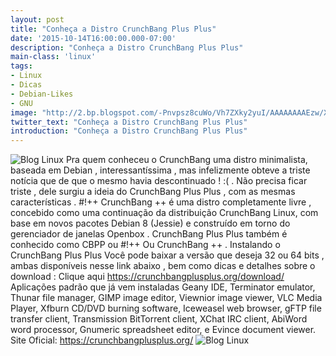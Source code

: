 ```yaml
---
layout: post
title: "Conheça a Distro CrunchBang Plus Plus"
date: '2015-10-14T16:00:00.000-07:00'
description: "Conheça a Distro CrunchBang Plus Plus"
main-class: 'linux'
tags:
- Linux
- Dicas
- Debian-Likes
- GNU
image: "http://2.bp.blogspot.com/-Pnvpsz8cuWo/Vh7ZXky2yuI/AAAAAAAAEzw/Xxj3eKPQvUc/s72-c/cbppanother.png"
twitter_text: "Conheça a Distro CrunchBang Plus Plus"
introduction: "Conheça a Distro CrunchBang Plus Plus"
---
```

![Blog Linux](http://2.bp.blogspot.com/-Pnvpsz8cuWo/Vh7ZXky2yuI/AAAAAAAAEzw/Xxj3eKPQvUc/s640/cbppanother.png "Blog Linux")
Pra quem conheceu o CrunchBang uma distro minimalista, baseada em Debian , interessantíssima , mas infelizmente obteve a triste notícia que de que o mesmo havia descontinuado ! :( . Não precisa ficar triste , dele surgiu a ideia do CrunchBang Plus Plus , com as mesmas características .
#!++
CrunchBang ++ é uma distro completamente livre , concebido como uma continuação da distribuição CrunchBang Linux, com base em novos pacotes Debian 8 (Jessie) e construído em torno do gerenciador de janelas Openbox . CrunchBang Plus Plus também é conhecido como CBPP ou #!++ Ou CrunchBang ++ .
Instalando o CrunchBang Plus Plus
Você pode baixar a versão que deseja 32 ou 64 bits , ambas disponíveis nesse link abaixo , bem como dicas e detalhes sobre o download :
Clique aqui https://crunchbangplusplus.org/download/
Aplicações padrão que já vem instaladas
Geany IDE, Terminator emulator, Thunar file manager, GIMP image editor, Viewnior image viewer, VLC Media Player, Xfburn CD/DVD burning software, Iceweasel web browser, gFTP file transfer client, Transmission BitTorrent client, XChat IRC client, AbiWord word processor, Gnumeric spreadsheet editor, e Evince document viewer.
Site Oficial:
https://crunchbangplusplus.org/
![Blog Linux](http://1.bp.blogspot.com/-oTcp3UCTtDo/Vh7dPzwfLFI/AAAAAAAAEz8/ED1Dbb3D-4o/s640/cbppviewfolers.png "Blog Linux")
